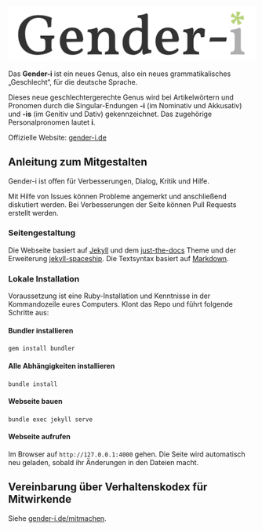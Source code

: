![Gender-i](/assets/images/Gender-i-512.png)

Das **Gender-i** ist ein neues Genus, also ein neues grammatikalisches „Geschlecht“, für die deutsche Sprache.

Dieses neue geschlechtergerechte Genus wird bei Artikelwörtern und Pronomen durch die Singular-Endungen **-i** (im Nominativ und Akkusativ) und **-is** (im Genitiv und Dativ) gekennzeichnet. Das zugehörige Personalpronomen lautet **i**.

Offizielle Website: [gender-i.de](https://gender-i.de)

## Anleitung zum Mitgestalten

Gender-i ist offen für Verbesserungen, Dialog, Kritik und Hilfe.

Mit Hilfe von Issues können Probleme angemerkt und anschließend diskutiert werden. Bei Verbesserungen der Seite können Pull Requests erstellt werden.

### Seitengestaltung

Die Webseite basiert auf [Jekyll](https://jekyllrb.com) und dem [just-the-docs](https://pmarsceill.github.io/just-the-docs/) Theme und der Erweiterung [jekyll-spaceship](https://github.com/jeffreytse/jekyll-spaceship#usage). Die Textsyntax basiert auf [Markdown](https://www.markdownguide.org/basic-syntax/).

### Lokale Installation

Voraussetzung ist eine Ruby-Installation und Kenntnisse in der Kommandozeile eures Computers. Klont das Repo und führt folgende Schritte aus:

#### Bundler installieren

`gem install bundler`

#### Alle Abhängigkeiten installieren

`bundle install`

#### Webseite bauen

`bundle exec jekyll serve`

#### Webseite aufrufen

Im Browser auf `http://127.0.0.1:4000` gehen. Die Seite wird automatisch neu geladen, sobald ihr Änderungen in den Dateien macht.

## Vereinbarung über Verhaltenskodex für Mitwirkende

Siehe [gender-i.de/mitmachen](https://gender-i.de/mitmachen).